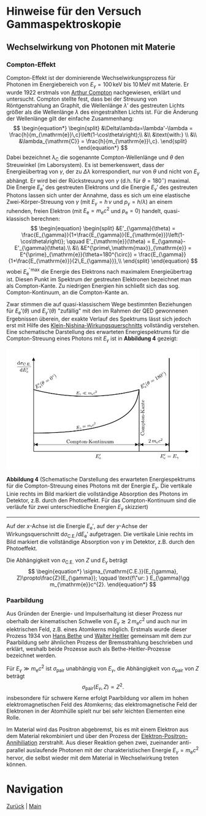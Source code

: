 # Hinweise für den Versuch Gammaspektroskopie

## Wechselwirkung von Photonen mit Materie

### Compton-Effekt

Compton-Effekt ist der dominierende Wechselwirkungsprozess für Photonen im Energiebereich von $E_{\gamma}=100\,\mathrm{keV}$ bis $10\,\mathrm{MeV}$ mit Materie. Er wurde 1922 erstmals von [Arthur Compton](https://de.wikipedia.org/wiki/Arthur_Holly_Compton) nachgewiesen, erklärt und untersucht. Compton stellte fest, dass bei der Streuung von Röntgenstrahlung an Graphit, die Wellenlänge $\lambda'$ des gestreuten Lichts größer als die Wellenlänge $\lambda$ des eingestrahlten Lichts ist. Für die Änderung der Wellenlänge gilt der einfache Zusammenhang: 
$$
\begin{equation*}
\begin{split}
&\Delta\lambda=\lambda'-\lambda = \frac{h}{m_{\mathrm{e}}\,c}\left(1-\cos\theta\right);\\
&\\
&\text{with:} \\
&\\
&\lambda_{\mathrm{C}} = \frac{h}{m_{\mathrm{e}}\,c}.
\end{split}
\end{equation*}
$$
Dabei bezeichnet $\lambda_{\mathrm{C}}$ die sogenannte Compton-Wellenlänge und $\theta$ den Streuwinkel (im Laborsystem). Es ist bemerkenswert, dass der Energieübertrag von $\gamma$, der zu $\Delta\lambda$ korrespondiert, nur von $\theta$ und nicht von $E_{\gamma}$ abhängt. Er wird bei der Rückstreuung von $\gamma$ (d.h. für $\theta=180^{\circ}$) maximal. Die Energie $E_{\mathrm{e}}'$ des gestreuten Elektrons und die Energie $E_{\gamma}'$ des gestreuten Photons lassen sich unter der Annahme, dass es sich um eine elastische Zwei-Körper-Streuung von $\gamma$ (mit $E_{\gamma}=h\,\nu$ und $p_{\gamma}=h/\lambda$) an einem ruhenden, freien Elektron (mit $E_{\mathrm{e}}=m_{\mathrm{e}}c^{2}$ und $p_{\mathrm{e}}=0$) handelt, quasi-klassisch berechnen: 
$$
\begin{equation}
\begin{split}
&E'_{\gamma}(\theta) = \frac{E_{\gamma}}{1+\frac{E_{\gamma}}{E_{\mathrm{e}}}\left(1-\cos\theta\right)};
\qquad
E'_{\mathrm{e}}(\theta) = E_{\gamma}-E'_{\gamma}(\theta).\\
&\\
&E^{\prime\,\mathrm{max}}_{\mathrm{e}} = E^{\prime}_{\mathrm{e}}(\theta=180^{\circ}) = \frac{E_{\gamma}}{1+\frac{E_{\mathrm{e}}}{2\,E_{\gamma}}},\\
\end{split}
\end{equation}
$$
wobei $E^{\prime\,\mathrm{max}}_{\mathrm{e}}$ die Energie des Elektrons nach maximalem Energieübertrag ist. Diesen Punkt im Spektrum der gestreuten Elektronen bezeichnet man als Compton-Kante. Zu niedrigen Energien hin schließt sich das sog. Compton-Kontinuum, an die Compton-Kante an. 

Zwar stimmen die auf quasi-klassischem Wege bestimmten Beziehungen für $E_{\mathrm{e}}'(\theta)$ und $E_{\gamma}'(\theta)$ "zufällig" mit den im Rahmen der QED gewonnenen Ergebnissen überein, der exakte Verlauf des Spektrums lässt sich jedoch erst mit Hilfe des [Klein-Nishina-Wirkungsquerschnitts](https://de.wikipedia.org/wiki/Klein-Nishina-Wirkungsquerschnitt) vollständig verstehen. Eine schematische Darstellung des erwarteten Energiespektrums für die Compton-Streuung eines Photons mit $E_{\gamma}$ ist in **Abbildung 4** gezeigt: 

<img src="../figures/ComptonSpektrum.png" width="900" style="zoom:100%;" />

**Abbildung 4** (Schematische Darstellung des erwarteten Energiespektrums für die Compton-Streuung eines Photons mit der Energie $E_{\gamma}$. Die vertikale Linie rechts im Bild markiert die vollständige Absorption des Photons im Detektor, z.B. durch den Photoeffekt. Für das Compton-Kontinuum sind die verläufe für zwei unterschiedliche Energien $E_{\gamma}$ skizziert)

---

Auf der $x$-Achse ist die Energie $E_{\mathrm{e}}'$, auf der $y$-Achse der Wirkungsquerschnitt $\mathrm{d}\sigma_{\mathrm{C.E.}}/\mathrm{d}E_{\mathrm{e}}'$  aufgetragen. Die vertikale Linie rechts im Bild markiert die vollständige Absorption von $\gamma$ im Detektor, z.B. durch den Photoeffekt.  

Die Abhängigkeit von $\sigma_{\mathrm{C.E.}}$ von $Z$ und $E_{\gamma}$ beträgt 
$$
\begin{equation*}
\sigma_{\mathrm{C.E.}}(E_{\gamma}, Z)\propto\frac{Z}{E_{\gamma}}; \qquad \text{f\"ur: } E_{\gamma}\gg m_{\mathrm{e}}c^{2}.
\end{equation*}
$$

### Paarbildung

Aus Gründen der Energie- und Impulserhaltung ist dieser Prozess nur oberhalb der kinematischen Schwelle von $E_{\gamma}\gtrsim 2\,m_{\mathrm{e}}c^{2}$ und auch nur im elektrischen Feld, z.B. eines Atomkerns möglich. Erstmals wurde dieser Prozess 1934 von [Hans Bethe](https://de.wikipedia.org/wiki/Hans_Bethe) und [Walter Heitler](https://de.wikipedia.org/wiki/Walter_Heitler) gemeinsam mit dem zur Paarbildung sehr ähnlichen Prozess der Bremsstrahlung beschrieben und erklärt, weshalb beide Prozesse auch als Bethe-Heitler-Prozesse bezeichnet werden. 

Für $E_{\gamma}\gg m_{\mathrm{e}}c^{2}$ ist $\sigma_{\mathrm{pair}}$ unabhängig von $E_{\gamma}$, die Abhängigkeit von $\sigma_{\mathrm{pair}}$ von $Z$ beträgt 
$$
\begin{equation*}
\sigma_{\mathrm{pair}}(E_{\gamma}, Z)\propto Z^{2}.
\end{equation*}
$$
insbesondere für schwere Kerne erfolgt Paarbildung vor allem im hohen elektromagnetischen Feld des Atomkerns; das elektromagnetische Feld der Elektronen in der Atomhülle spielt nur bei sehr leichten Elementen eine Rolle. 

Im Material wird das Positron abgebremst, bis es mit einem Elektron aus dem Material rekombiniert und über den Prozess der [Elektron-Positron-Annihiliation](https://de.wikipedia.org/wiki/Annihilation) zerstrahlt. Aus dieser Reaktion gehen zwei, zueinander anti-parallel auslaufende Photonen mit der charakteristischen Energie $E_{\gamma}=m_{\mathrm{e}}c^{2}$ hervor, die selbst wieder mit dem Material in Wechselwirkung treten können.

# Navigation

[Zurück](https://gitlab.kit.edu/kit/etp-lehre/p2-praktikum/students/-/tree/main/Gammaspektroskopie/doc/Hinweise-Wechselwirkungen.md) | [Main](https://gitlab.kit.edu/kit/etp-lehre/p2-praktikum/students/-/tree/main/Gammaspektroskopie)

